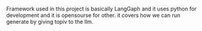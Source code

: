 Framework used in this project is basically LangGaph and it uses python for development and it is opensourse for other.
it covers how we can run generate by giving topiv to the llm.
